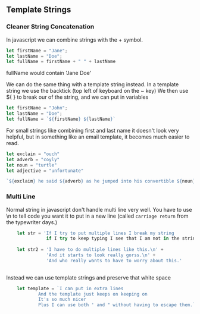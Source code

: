 ## Template Strings

### Cleaner String Concatenation

In javascript we can combine strings with the + symbol.
```js 
let firstName = "Jane";
let lastName = "Doe";
let fullName = firstName + " " + lastName
```

fullName would contain 'Jane Doe'

We can do the same thing with a template string instead.
In a template string we use the backtick (top left of keyboard on the ~ key)
We then use ${ } to break our of the string, and we can put in variables

```js
let firstName = "John";
let lastName = "Doe";
let fullName = `${firstName} ${lastName}`
```

For small strings like combining first and last name it doesn't look very helpful, but in something like an email template, it becomes much easier to read. 

```js
let exclain = "ouch"
let adverb = "coyly"
let noun = "turtle"
let adjective = "unfortunate"

`${exclaim} he said ${adverb} as he jumped into his convertible ${noun} and drove off with his ${adjective} wife.`
 ```           

### Multi Line
Normal string in javascript don't handle multi line very well.  You have to use \n to tell code you want it to put in a new line (called `carriage return` from the typewriter days.)

```js
    let str = 'If I try to put multiple lines I break my string
               if I try to keep typing I see that I am not in the string...' 
               
    let str2 = 'I have to do multiple lines like this.\n' +
               'And it starts to look really gorss.\n' + 
               'And who really wants to have to worry about this.'
                 
```

Instead we can use template strings and preserve that white space

```js
    let template = `I can put in extra lines
            And the template just keeps on keeping on
            It's so much nicer
            Plus I can use both ' and " without having to escape them.`
```